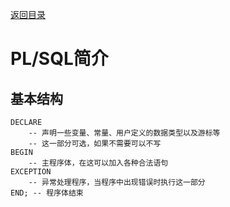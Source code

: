 [返回目录](/README.md)

# PL/SQL简介

## 基本结构

```
DECLARE
    -- 声明一些变量、常量、用户定义的数据类型以及游标等
    -- 这一部分可选，如果不需要可以不写
BEGIN
    -- 主程序体，在这可以加入各种合法语句
EXCEPTION
    -- 异常处理程序，当程序中出现错误时执行这一部分
END; -- 程序体结束
```





